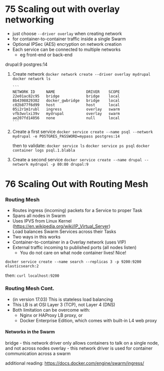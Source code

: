 # 75 Scaling out with overlay networking

- just choose `--driver overlay` when creating network
- for container-to-container traffic inside a single Swarm
- Optional IPSec (AES) encryption on network creation
- Each service can be connected to multiple networks
  - eg front-end or back-end

drupal:9
postgres:14

1.  Create network
    `docker network create --driver overlay mydrupal`
    `docker network ls`

        ```
        NETWORK ID     NAME              DRIVER    SCOPE
        22e01ac82c95   bridge            bridge    local
        8b4398829302   docker_gwbridge   bridge    local
        c02b877f6d99   host              host      local
        05i2r1m1rubl   ingress           overlay   swarm
        vfb3wvlxi39v   mydrupal          overlay   swarm
        ae207fd14056   none              null      local
        ```

2.  Create a first service
    `docker service create --name psql --network mydrupal -e POSTGRES_PASSWORD=mypass postgres:14`

    then to validate:
    `docker service ls`
    `docker service ps psql`
    `docker container logs psql.1.blabla`

3.  Create a second service
    `docker service create --name drupal --network mydrupal -p 80:80 drupal:9`

# 76 Scaling Out with Routing Mesh

### Routing Mesh

- Routes ingress (incoming) packets for a Service to proper Task
- Spans all nodes in Swarm
- Uses IPVS from Linux Kernel (https://en.wikipedia.org/wiki/IP_Virtual_Server)
- Load balances Swarm Services across their Tasks
- Two ways in this works
- Container-to-container in a Overlay network (uses VIP)
- External traffic incoming to published ports (all nodes listen)
  - You do not care on what node container lives! Nice!

`docker service create --name search --replicas 3 -p 9200:9200 elasticsearch:2`

then: `curl localhost:9200`

### Routing Mesh Cont.

- (in version 17.03) This is stateless load balancing
- This LB is at OSI Layer 3 (TCP), not Layer 4 (DNS)
- Both limitation can be overcome with:
  - Nginx or HAProxy LB proxy, or
  - Docker Enterprise Edition, which comes with built-in L4 web proxy

#### Networks in the Swarm

bridge - this network driver only allows containers to talk on a single node, and not across nodes
overlay - this network driver is used for container communication across a swarm

additional reading: https://docs.docker.com/engine/swarm/ingress/
